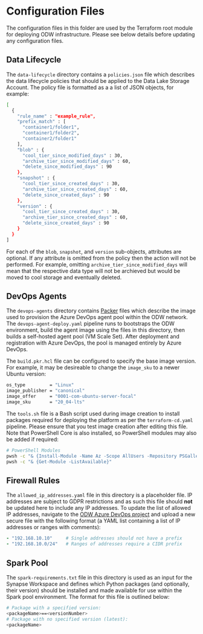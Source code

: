 # Configuration Files
The configuration files in this folder are used by the Terraform root module for deploying ODW infrastructure. Please see below details before updating any configuration files.

## Data Lifecycle
The `data-lifecycle` directory contains a `policies.json` file which describes the data lifecycle policies that should be applied to the Data Lake Storage Account. The policy file is formatted as a a list of JSON objects, for example:
```bash
[
  {
    "rule_name" : "example_rule",
    "prefix_match" : [
      "container1/folder1",
      "container1/folder2",
      "container2/folder1"
    ],
    "blob" : {
      "cool_tier_since_modified_days" : 30,
      "archive_tier_since_modified_days" : 60,
      "delete_since_modified_days" : 90
    },
    "snapshot" : {
      "cool_tier_since_created_days" : 30,
      "archive_tier_since_created_days" : 60,
      "delete_since_created_days" : 90
    },
    "version" : {
      "cool_tier_since_created_days" : 30,
      "archive_tier_since_created_days" : 60,
      "delete_since_created_days" : 90
    }
  }
]
```

For each of the `blob`, `snapshot`, and `version` sub-objects, attributes are optional. If any attribute is omitted from the policy then the action will not be performed. For example, omitting `archive_tier_since_modified_days` will mean that the respective data type will not be archieved but would be moved to cool storage and eventually deleted.

## DevOps Agents
The  `devops-agents` directory contains [Packer](https://www.packer.io/) files which describe the image used to provision the Azure DevOps agent pool within the ODW network. The `devops-agent-deploy.yaml` pipeline runs to bootstraps the ODW environment, build the agent image using the files in this directory, then builds a self-hosted agent pool (VM Scale Set). After deployment and registration with Azure DevOps, the pool is managed entirely by Azure DevOps.

The `build.pkr.hcl` file can be configured to specify the base image version. For example, it may be desireable to change the `image_sku` to a newer Ubuntu version:
```bash
os_type         = "Linux"
image_publisher = "canonical"
image_offer     = "0001-com-ubuntu-server-focal"
image_sku       = "20_04-lts"
```

The `tools.sh` file is a Bash script used during image creation to install packages required for deploying the platform as per the `terraform-cd.yaml` pipeline. Please ensure that you test image creation after editing this file. Note that PowerShell Core is also installed, so PowerShell modules may also be added if required:
```bash
# PowerShell Modules
pwsh -c "& {Install-Module -Name Az -Scope AllUsers -Repository PSGallery -Force -Verbose}"
pwsh -c "& {Get-Module -ListAvailable}"
```

## Firewall Rules
The `allowed_ip_addresses.yaml` file in this directory is a placeholder file. IP addresses are subject to GDPR restrictions and as such this file should **not** be updated here to include any IP addresses. To update the list of allowed IP addresses, navigate to the [ODW Azure DevOps project](https://dev.azure.com/planninginspectorate/operational-data-warehouse/_library?itemType=SecureFiles) and upload a new secure file with the following format (a YAML list containing a list of IP addresses or ranges with comments):

```yaml
- "192.168.10.10"     # Single addresses should not have a prefix
- "192.168.10.0/24"   # Ranges of addresses require a CIDR prefix
```

## Spark Pool
The `spark-requirements.txt` file in this directory is used as an input for the Synapse Workspace and defines which Python packages (and optionally, their version) should be installed and made available for use within the Spark pool environment. The format for this file is outlined below:

```bash
# Package with a specified version:
<packageName>==<versionNumber>
# Package with no specified version (latest):
<packageName>
```
